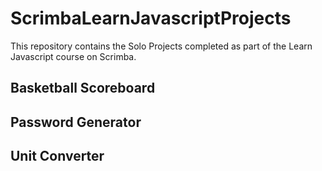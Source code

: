 # ScrimbaLearnJavascriptProjects
This repository contains the Solo Projects completed as part of the Learn Javascript course on Scrimba.

## Basketball Scoreboard

## Password Generator

## Unit Converter
